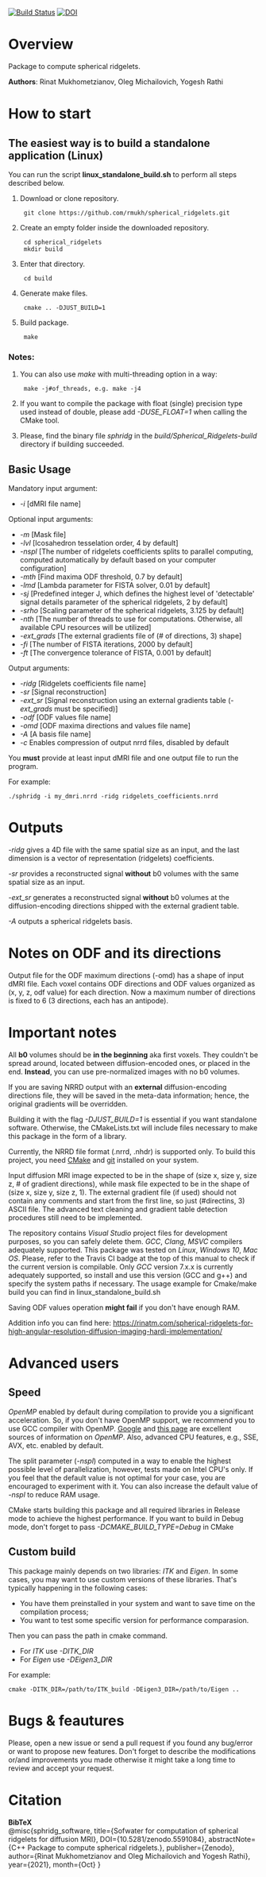 [![Build Status](https://app.travis-ci.com/rmukh/spherical_ridgelets.svg?branch=master)](https://app.travis-ci.com/rmukh/spherical_ridgelets) [![DOI](https://zenodo.org/badge/DOI/10.5281/zenodo.5591085.svg)](https://doi.org/10.5281/zenodo.5591085)


# Overview
Package to compute spherical ridgelets.

**Authors**: Rinat Mukhometzianov, Oleg Michailovich, Yogesh Rathi

# How to start

## The easiest way is to build a standalone application (Linux)

You can run the script **linux_standalone_build.sh** to perform all steps described below.

1. Download or clone repository.

        git clone https://github.com/rmukh/spherical_ridgelets.git

2. Create an empty folder inside the downloaded repository.
    
        cd spherical_ridgelets
        mkdir build

3. Enter that directory.

        cd build

4. Generate make files.

        cmake .. -DJUST_BUILD=1

5. Build package.

        make

### Notes: 

1. You can also use *make* with multi-threading option in a way:

        make -j#of_threads, e.g. make -j4

2. If you want to compile the package with float (single) precision type used instead of double, please add *-DUSE_FLOAT=1* when calling the CMake tool.

3. Please, find the binary file *sphridg* in the *build/Spherical_Ridgelets-build* directory if building succeeded. 

## Basic Usage

Mandatory input argument:
- *-i* [dMRI file name]

Optional input arguments:
- *-m* [Mask file]
- *-lvl* [Icosahedron tesselation order, 4 by default]
- *-nspl* [The number of ridgelets coefficients splits to parallel computing, computed automatically by default based on your computer configuration]
- *-mth* [Find maxima ODF threshold, 0.7 by default] 
- *-lmd* [Lambda parameter for FISTA solver, 0.01 by default] 
- *-sj* [Predefined integer J, which defines the highest level of 'detectable' signal details parameter of the spherical ridgelets, 2 by default] 
- *-srho* [Scaling parameter of the spherical ridgelets, 3.125 by default]
- *-nth* [The number of threads to use for computations. Otherwise, all available CPU resources will be utilized]
- *-ext_grads* [The external gradients file of (# of directions, 3) shape]
- *-fi* [The number of FISTA iterations, 2000 by default]
- *-ft* [The convergence tolerance of FISTA, 0.001 by default]

Output arguments:
- *-ridg* [Ridgelets coefficients file name]
- *-sr* [Signal reconstruction]
- *-ext_sr* [Signal reconstruction using an external gradients table (*-ext_grads* must be specified)]
- *-odf* [ODF values file name] 
- *-omd* [ODF maxima directions and values file name]
- *-A* [A basis file name]
- *-c* Enables compression of output nrrd files, disabled by default

You **must** provide at least input dMRI file and one output file to run the program.

For example:

    ./sphridg -i my_dmri.nrrd -ridg ridgelets_coefficients.nrrd

# Outputs
*-ridg* gives a 4D file with the same spatial size as an input, and the last dimension is a vector of representation (ridgelets) coefficients.

*-sr* provides a reconstructed signal **without** b0 volumes with the same spatial size as an input.

*-ext_sr* generates a reconstructed signal **without** b0 volumes at the diffusion-encoding directions shipped with the external gradient table.

*-A* outputs a spherical ridgelets basis.

# Notes on ODF and its directions
Output file for the ODF maximum directions (-omd) has a shape of input dMRI file. Each voxel contains ODF directions and ODF values organized as (x, y, z, odf value) for each direction. Now a maximum number of directions is fixed to 6 (3 directions, each has an antipode).

# Important notes
All **b0** volumes should be **in the beginning** aka first voxels. They couldn't be spread around, located between diffusion-encoded ones, or placed in the end. **Instead**, you can use pre-normalized images with no b0 volumes.

If you are saving NRRD output with an **external** diffusion-encoding directions file, they will be saved in the meta-data information; hence, the original gradients will be overridden.

Building it with the flag *-DJUST_BUILD=1* is essential if you want standalone software. Otherwise, the CMakeLists.txt will include files necessary to make this package in the form of a library.

Currently, the NRRD file format (.nrrd, .nhdr) is supported only. To build this project, you need [CMake](https://cmake.org/) and [git](https://git-scm.com/) installed on your system. 

Input diffusion MRI image expected to be in the shape of (size x, size y, size z, # of gradient directions), while mask file expected to be in the shape of (size x, size y, size z, 1). The external gradient file (if used) should not contain any comments and start from the first line, so just (#directins, 3) ASCII file. The advanced text cleaning and gradient table detection procedures still need to be implemented.

The repository contains *Visual Studio* project files for development purposes, so you can safely delete them. *GCC*, *Clang*, *MSVC* compilers adequately supported. This package was tested on *Linux*, *Windows 10*, *Mac OS*. Please, refer to the Travis CI badge at the top of this manual to check if the current version is compilable. Only *GCC* version 7.x.x is currently adequately supported, so install and use this version (GCC and g++) and specify the system paths if necessary. The usage example for Cmake/make build you can find in linux_standalone_build.sh

Saving ODF values operation **might fail** if you don't have enough RAM.

Addition info you can find here: https://rinatm.com/spherical-ridgelets-for-high-angular-resolution-diffusion-imaging-hardi-implementation/


# Advanced users

## Speed
*OpenMP* enabled by default during compilation to provide you a significant acceleration. So, if you don't have OpenMP support, we recommend you to use GCC compiler with OpenMP. [Google](https://www.google.com/) and [this page](https://www.openmp.org/resources/openmp-compilers-tools/) are excellent sources of information on *OpenMP*. Also, advanced CPU features, e.g., SSE, AVX, etc. enabled by default.

The split parameter (*-nspl*) computed in a way to enable the highest possible level of parallelization, however, tests made on Intel CPU's only. If you feel that the default value is not optimal for your case, you are encouraged to experiment with it. You can also increase the default value of *-nspl* to reduce RAM usage.

CMake starts building this package and all required libraries in Release mode to achieve the highest performance. If you want to build in Debug mode, don't forget to pass *-DCMAKE_BUILD_TYPE=Debug* in CMake

## Custom build
This package mainly depends on two libraries: *ITK* and *Eigen*. In some cases, you may want to use custom versions of these libraries. That's typically happening in the following cases:
* You have them preinstalled in your system and want to save time on the compilation process;
* You want to test some specific version for performance comparasion.

Then you can pass the path in cmake command.
* For *ITK* use *-DITK_DIR*
* For *Eigen* use *-DEigen3_DIR*

For example:

    cmake -DITK_DIR=/path/to/ITK_build -DEigen3_DIR=/path/to/Eigen ..

# Bugs & feautures

Please, open a new issue or send a pull request if you found any bug/error or want to propose new features. Don't forget to describe the modifications or/and improvements you made otherwise it might take a long time to review and accept your request.

# Citation

**BibTeX**  
@misc{sphridg_software, title={Sofwater for computation of spherical ridgelets for diffusion MRI}, DOI={10.5281/zenodo.5591084}, abstractNote={C++ Package to compute spherical ridgelets.}, publisher={Zenodo}, author={Rinat Mukhometzianov and Oleg Michailovich and Yogesh Rathi}, year={2021}, month={Oct} }
